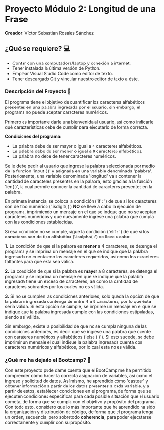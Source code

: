 # Proyecto Módulo 2: Longitud de una Frase
**Creador:** Víctor Sebastian Rosales Sánchez

## ¿Qué se requiere? 💻
* Contar con una computadora/laptop y conexión a internet.
* Tener instalada la última versión de Python.
* Emplear Visual Studio Code como editor de texto.
* Tener descargado Git y vincular nuestro editor de texto a éste.

### Descripción del Proyecto 🧐
El programa tiene el objetivo de cuantificar los caracteres alfabéticos presentes en una palabra ingresada por el usuario, sin embargo, el programa no puede aceptar caracteres numéricos.

Primero es importante darle una bienvenida al usuario, así como indicarle qué características debe de cumplir para ejecutarlo de forma correcta.

**Condiciones del programa:**
* La palabra debe de ser mayor o igual a 4 caracteres alfabéticos.
* La palabra debe de ser menor o igual a 8 caracteres alfabéticos.
* La palabra no debe de tener caracteres numéricos.

Se le debe pedir al usuario que ingrese la palabra seleccionada por medio de la funcion 'input ( )' y asignarla en una variable denominada 'palabra'. 
Posteriomente, una variable denominada 'longitud' va a contener la cantidad de caracteres presentes en la palabra, esto gracias a la función 'len( )', la cual permite conocer la cantidad de caracteres presentes en la palabra.

En primera instancia, se coloca la condición ('if : ') de que si los caracteres son de tipo numérico ('.isdigit( )') **NO** se lleve a cabo la ejecuión del programa, imprimiendo un mensaje en el que se indque que no se aceptan caracteres numéricos y que nuevamente ingrese una palabra que cumpla con las condiciones establecidas.

Si esa condición no se cumple, sigue la condición ('elif : ') de que si los caracteres son de tipo alfabético ('.isalpha( )') se lleve a cabo:

   **1.** La condición de que si la palabra es **menor** a 4 caracteres, se detenga el programa y se imprima un mensaje en el que se indique que la palabra             ingresada no cuenta con los caracteres requeridos, así como los caracteres faltantes para que esta sea válida.

   **2.** La condición de que si la palabra es **mayor** a 8 caracteres, se detenga el programa y se imprima un mensaje en que se indique que la palabra                 ingresada tiene un exceso de caracteres, así como la cantidad de caracteres sobrantes por los cuales no es válida.

   **3.** Si no se cumplen las condiciones anteriores, solo queda la opcion de que la palabra ingresada contenga de entre 4 a 8 caracteres, por lo que ésta             sería válida. Si esta opción se cumple, se imprime un mensaje en el que se indique que la palabra ingresada cumple con las condiciones estipuladas,           siendo así válida.

Sin embargo, existe la posibilidad de que no se cumpla ninguna de las condiciones anteriores, es decir, que se ingrese una palabra que cuente con carateres numéricos y alfabéticos ('else ( )'). Si esto sucede, se debe imprimir un mensaje el cual indique la palabra ingresada cuenta con caracteres numéricos y alfabéticos, por lo cual esta no es válida.

### ¿Qué me ha dejado el Bootcamp? 🚀
Con este proyecto pude dame cuenta que el BootCamp me ha permitido comprender cómo hacer la correcta asignación de variables, así como el ingreso y solicitud de datos. Así mismo, he aprendido cómo 'castear' y obtener información a partir de los datos presentes a cada variable, y a partir de estos, establecer condiciones en el programa, de forma que se ejecuten condiciones específicas para cada posible situación que el usuario cometa, de forma que se cumpla con el objetivo y propósito del programa. Con todo esto, considero que lo más importante que he aprendido ha sido la organización y distribución de código, de forma que el programa tenga un orden, secuencia, pero sobretodo **coherencia**, para poder ejecutarse correctamente y cumplir con su propósito.

